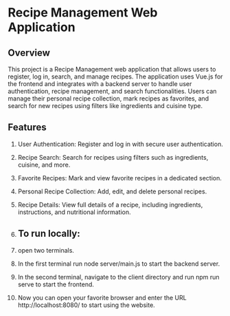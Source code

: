 # Recipe Management Web Application
## Overview
This project is a Recipe Management web application that allows users to register, log in, search, and manage recipes. The application uses Vue.js for the frontend and integrates with a backend server to handle user authentication, recipe management, and search functionalities. Users can manage their personal recipe collection, mark recipes as favorites, and search for new recipes using filters like ingredients and cuisine type.

## Features
1. User Authentication: Register and log in with secure user authentication.
2. Recipe Search: Search for recipes using filters such as ingredients, cuisine, and more.
3. Favorite Recipes: Mark and view favorite recipes in a dedicated section.
4. Personal Recipe Collection: Add, edit, and delete personal recipes. 
5. Recipe Details: View full details of a recipe, including ingredients, instructions, and nutritional information.

6. ## To run locally:
1. open two terminals.
2. In the first terminal run node server/main.js to start the backend server.
3. In the second terminal, navigate to the client directory and run npm run serve to start the frontend.
4. Now you can open your favorite browser and enter the URL http://localhost:8080/ to start using the website.






